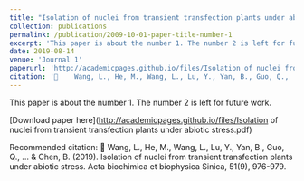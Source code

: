 ```yaml
---
title: "Isolation of nuclei from transient transfection plants under abiotic stress"
collection: publications
permalink: /publication/2009-10-01-paper-title-number-1
excerpt: 'This paper is about the number 1. The number 2 is left for future work.'
date: 2019-08-14
venue: 'Journal 1'
paperurl: 'http://academicpages.github.io/files/Isolation of nuclei from transient transfection plants under abiotic stress.pdf'
citation: '	Wang, L., He, M., Wang, L., Lu, Y., Yan, B., Guo, Q., ... & Chen, B. (2019). Isolation of nuclei from transient transfection plants under abiotic stress. Acta biochimica et biophysica Sinica, 51(9), 976-979.'
---
```

This paper is about the number 1. The number 2 is left for future work.

[Download paper here](http://academicpages.github.io/files/Isolation of nuclei from transient transfection plants under abiotic stress.pdf)

Recommended citation: 	Wang, L., He, M., Wang, L., Lu, Y., Yan, B., Guo, Q., ... & Chen, B. (2019). Isolation of nuclei from transient transfection plants under abiotic stress. Acta biochimica et biophysica Sinica, 51(9), 976-979.

